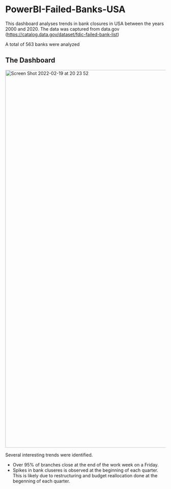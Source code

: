 # PowerBI-Failed-Banks-USA

This dashboard analyses trends in bank closures in USA between the years 2000 and 2020. The data was captured from data.gov (https://catalog.data.gov/dataset/fdic-failed-bank-list)

A total of 563 banks were analyzed

## The Dashboard
<img width="1184" alt="Screen Shot 2022-02-19 at 20 23 52" src="https://user-images.githubusercontent.com/92747557/154824735-5f7d6850-9563-470d-8e3a-16c0b72c5fb9.png">

Several interesting trends were identified. 
- Over 95% of branches close at the end of the work week on a Friday. 
- Spikes in bank cluseres is observed at the beginning of each quarter. This is likely due to restructuring and budget reallocation done at the begenning of each quarter. 
